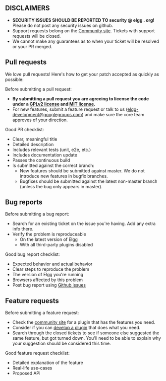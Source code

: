 ## DISCLAIMERS

 * **SECURITY ISSUES SHOULD BE REPORTED TO security @ elgg . org!** Please do not post any security issues on github.
 * Support requests belong on the [Community site][2]. Tickets with support requests will be closed. 
 * We cannot make any guarantees as to when your ticket will be resolved or your PR merged. 

## Pull requests

We love pull requests! Here's how to get your patch accepted as quickly as possible:

Before submitting a pull request:

 * **By submitting a pull request you are agreeing to license the code under a [GPLv2 license][3] and [MIT license][4].**
 * For new features, submit a feature request or talk to us (elgg-development@googlegroups.com) and make sure the core team approves of your direction.

Good PR checklist:

 * Clear, meaningful title
 * Detailed description
 * Includes relevant tests (unit, e2e, etc.)
 * Includes documentation update
 * Passes the continuous build
 * Is submitted against the correct branch:
   * New features should be submitted against master. We do not introduce new features in bugfix branches.
   * Bugfixes should be submitted against the latest non-master branch (unless the bug only appears in master).

## Bug reports

Before submitting a bug report:

 * Search for an existing ticket on the issue you're having. Add any extra info there.
 * Verify the problem is reproduceable
   * On the latest version of Elgg
   * With all third-party plugins disabled

Good bug report checklist:

 * Expected behavior and actual behavior
 * Clear steps to reproduce the problem
 * The version of Elgg you're running
 * Browsers affected by this problem
 * Post bug report using [Github issues](https://github.com/Elgg/Elgg/issues)

## Feature requests

Before submitting a feature request:

 * Check the [community site][2] for a plugin that has the features you need.
 * Consider if you can [develop a plugin][8] that does what you need.
 * Search through the closed tickets to see if someone else suggested the same feature, but got turned down.
   You'll need to be able to explain why your suggestion should be considered this time.
   
Good feature request checklist:

 *  Detailed explanation of the feature
 *  Real-life use-cases
 *  Proposed API

 [2]: http://community.elgg.org
 [3]: http://www.gnu.org/licenses/old-licenses/gpl-2.0.html
 [4]: http://en.wikipedia.org/wiki/MIT_License
 [6]: https://github.com/Elgg/Elgg/issues/new
 [7]: http://docs.elgg.org/wiki/Development/Contributing/Patches
 [8]: http://docs.elgg.org/wiki/Plugin_development  
 [9]: https://github.com/Elgg/Elgg/tree/master/documentation/coding_standards
